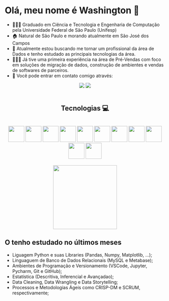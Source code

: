 # Olá, meu nome é Washington 👋 

- 👨🏻‍🎓 Graduado em Ciência e Tecnologia e Engenharia de Computação pela Universidade Federal de São Paulo (Unifesp)
- 🏠 Natural de São Paulo e morando atualmente em São José dos Campos
- 🌱 Atualmente estou buscando me tornar um profissional da área de Dados e tenho estudado as principais tecnologias da área. 
- 👨🏻‍💻 Já tive uma primeira experiência na área de Pré-Vendas com foco em soluções de migração de dados, construção de ambientes e vendas de softwares de parceiros.
- 📧 Você pode entrar em contato comigo através:
<div align="center">
  <a href="https://www.linkedin.com/in/washington-holanda/" target="_blank"><img src="https://img.shields.io/badge/-LinkedIn-%230077B5?style=for-the-badge&logo=linkedin&logoColor=white" target="_blank"></a> 
  <a href="mailto:holanda.wash@gmail.com"><img src="https://img.shields.io/badge/Gmail-D14836?style=for-the-badge&logo=gmail&logoColor=white" target="_blank"></a>
</div>

<div align="center" valign="top"><br>
  <h2>Tecnologias 💻 </h2></br>
<div display="inline" align="center">
  <img width="50" height="50" src="https://cdn.jsdelivr.net/gh/devicons/devicon/icons/python/python-original-wordmark.svg" />
  <img width="50" height="50" src="https://user-images.githubusercontent.com/92809543/147506791-fa632e59-58c0-423f-bfab-90184b5528ce.png" />
  <img width="50" height="50" src="https://cdn.jsdelivr.net/gh/devicons/devicon/icons/numpy/numpy-original-wordmark.svg" />
  <img width="50" height="50" src="https://user-images.githubusercontent.com/92809543/147508656-c98f7a17-504e-40f2-b710-c5031c0198fd.png" />
  <img width="50" height="50" src="https://user-images.githubusercontent.com/42552678/230940047-663da62e-ebee-4219-afd6-5d80c48df7c7.png" />
  <img width="50" height="50" src="https://upload.wikimedia.org/wikipedia/commons/thumb/3/34/Microsoft_Office_Excel_%282019%E2%80%93present%29.svg/512px-Microsoft_Office_Excel_%282019%E2%80%93present%29.svg.png?20190925171014" />
  <img width="50" height="50" src="https://cdn.jsdelivr.net/gh/devicons/devicon/icons/c/c-original.svg" />
  <img width="50" height="50" src="https://cdn.jsdelivr.net/gh/devicons/devicon/icons/java/java-original-wordmark.svg" />
  <img width="50" height="50" src="https://cdn.jsdelivr.net/gh/devicons/devicon/icons/vscode/vscode-original-wordmark.svg" />
  <img width="50" height="50" src="https://cdn.jsdelivr.net/gh/devicons/devicon/icons/azure/azure-original-wordmark.svg" />
  <img width="50" height="50" src="https://cdn.jsdelivr.net/gh/devicons/devicon/icons/arduino/arduino-original-wordmark.svg" />
</div>
</br>

</div>
<div align="center">
  <a href="https://github.com/WashHolanda">
    <img height="200em" src="https://github-readme-stats.vercel.app/api/top-langs/?username=washholanda&theme=dracula&&layout=compact"/>
  </a>
</div>

<div>
  <h2 align="left"> O tenho estudado no últimos meses</h2>
</div>

<body>
<ul>
<li>Liguagem Python e suas Libraries (Pandas, Numpy, Matplotlib, ...);</li>
<li>Linguaguem de Banco de Dados Relacionais (MySQL e Metabase);</li>
<li>Ambientes de Programação e Versionamento (VSCode, Jupyter, Pycharm, Git e GitHub);</li>
<li>Estatística (Descritiva, Inferencial e Avançadao);</li>
<li>Data Cleaning, Data Wrangling e Data Storytelling;</li>
<li>Processos e Metodologias Ágeis como CRISP-DM e SCRUM, respectivamente;</li>
</ul>
</body>
